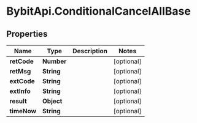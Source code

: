 # BybitApi.ConditionalCancelAllBase

## Properties
Name | Type | Description | Notes
------------ | ------------- | ------------- | -------------
**retCode** | **Number** |  | [optional] 
**retMsg** | **String** |  | [optional] 
**extCode** | **String** |  | [optional] 
**extInfo** | **String** |  | [optional] 
**result** | **Object** |  | [optional] 
**timeNow** | **String** |  | [optional] 


